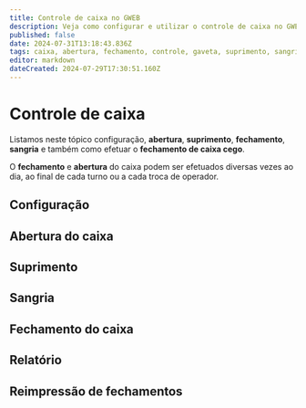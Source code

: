 ```yaml
---
title: Controle de caixa no GWEB
description: Veja como configurar e utilizar o controle de caixa no GWEB
published: false
date: 2024-07-31T13:18:43.836Z
tags: caixa, abertura, fechamento, controle, gaveta, suprimento, sangria
editor: markdown
dateCreated: 2024-07-29T17:30:51.160Z
---
```


# Controle de caixa
Listamos neste tópico configuração, **abertura**, **suprimento**, **fechamento**, **sangria** e também como efetuar o **fechamento de caixa cego**.

O **fechamento** e **abertura** do caixa podem ser efetuados diversas vezes ao dia, ao final de cada turno ou a cada troca de operador.

## Configuração

## Abertura do caixa

## Suprimento

## Sangria

## Fechamento do caixa

## Relatório

## Reimpressão de fechamentos